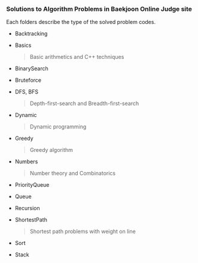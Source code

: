 ### Solutions to Algorithm Problems in Baekjoon Online Judge site

Each folders describe the type of the solved problem codes.

* Backtracking
* Basics

  > Basic arithmetics and C++ techniques
* BinarySearch
* Bruteforce
* DFS, BFS

  > Depth-first-search and Breadth-first-search
* Dynamic

  > Dynamic programming
* Greedy

  > Greedy algorithm
* Numbers

  >  Number theory and Combinatorics
* PriorityQueue
* Queue
* Recursion
* ShortestPath

  > Shortest path problems with weight on line
* Sort
* Stack
